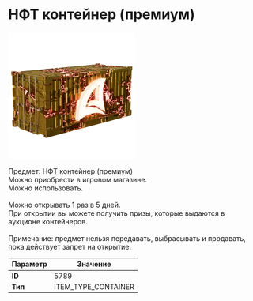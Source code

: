# НФТ контейнер (премиум)

![Item Image](../img/5789.webp?raw=true)

Предмет: НФТ контейнер (премиум)<br>Можно приобрести в игровом магазине.<br>Можно использовать.<br><br>Можно открывать 1 раз в 5 дней. <br>При открытии вы можете получить призы, которые выдаются в аукционе контейнеров.<br><br>Примечание: предмет нельзя передавать, выбрасывать и продавать, пока действует запрет на открытие.


| Параметр | Значение |
|----------|----------|
| **ID** | 5789 |
| **Тип** | ITEM_TYPE_CONTAINER |


